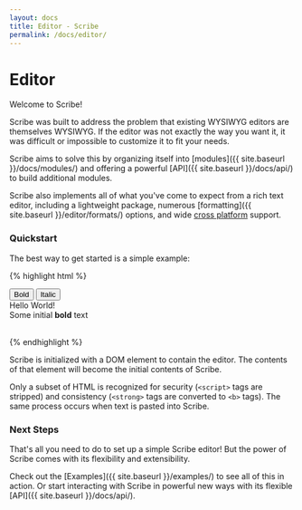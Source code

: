```yaml
---
layout: docs
title: Editor - Scribe
permalink: /docs/editor/
---
```


# Editor

Welcome to Scribe!

Scribe was built to address the problem that existing WYSIWYG editors are themselves WYSIWYG. If the editor was not exactly the way you want it, it was difficult or impossible to customize it to fit your needs.

Scribe aims to solve this by organizing itself into [modules]({{ site.baseurl }}/docs/modules/) and offering a powerful [API]({{ site.baseurl }}/docs/api/) to build additional modules.

Scribe also implements all of what you've come to expect from a rich text editor, including a lightweight package, numerous [formatting]({{ site.baseurl }}/editor/formats/) options, and wide [cross platform](https://github.com/stypi/scribe#scribe-rich-text-editor--) support.

### Quickstart

The best way to get started is a simple example:

{% highlight html %}
<!-- Create the toolbar container -->
<div id="toolbar">
  <button class="sc-bold">Bold</button>
  <button class="sc-italic">Italic</button>
</div>

<!-- Create the editor container -->
<div id="editor">
  <div>Hello World!</div>
  <div>
    <span>Some initial </span><b>bold</b></span> text</span>
  </div>
  <div><br /></div>
</div>

<!-- Include the Scribe library -->
<script src="http://stypi.github.io/scribe/js/scribe.js"></script>

<!-- Initialize Scribe editor -->
<script>
  var editor = new Scribe('#editor');
  editor.addModule('toolbar', { container: '#toolbar' });
</script>

{% endhighlight %}

Scribe is initialized with a DOM element to contain the editor. The contents of that element will become the initial contents of Scribe.

Only a subset of HTML is recognized for security (`<script>` tags are stripped) and consistency (`<strong>` tags are converted to `<b>` tags). The same process occurs when text is pasted into Scribe.

### Next Steps ###

That's all you need to do to set up a simple Scribe editor! But the power of Scribe comes with its flexibility and extensibility.

Check out the [Examples]({{ site.baseurl }}/examples/) to see all of this in action. Or start interacting with Scribe in powerful new ways with its flexible [API]({{ site.baseurl }}/docs/api/).
